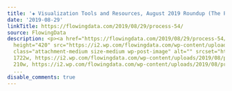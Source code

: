```yaml
---
title: '✚ Visualization Tools and Resources, August 2019 Roundup (The Process #54)'
date: '2019-08-29'
linkTitle: https://flowingdata.com/2019/08/29/process-54/
source: FlowingData
description: <p><a href="https://flowingdata.com/2019/08/29/process-54/"><img width="750"
  height="420" src="https://i2.wp.com/flowingdata.com/wp-content/uploads/2019/08/process-54-featured.png?fit=750%2C420&amp;ssl=1"
  class="attachment-medium size-medium wp-post-image" alt="" srcset="https://i2.wp.com/flowingdata.com/wp-content/uploads/2019/08/process-54-featured.png?w=1722&amp;ssl=1
  1722w, https://i2.wp.com/flowingdata.com/wp-content/uploads/2019/08/process-54-featured.png?resize=210%2C118&amp;ssl=1
  210w, https://i2.wp.com/flowingdata.com/wp-content/uploads/2019/08/process-54-featured.png?resize=750%2C420
  ...
disable_comments: true
---
```

<p><a href="https://flowingdata.com/2019/08/29/process-54/"><img width="750" height="420" src="https://i2.wp.com/flowingdata.com/wp-content/uploads/2019/08/process-54-featured.png?fit=750%2C420&amp;ssl=1" class="attachment-medium size-medium wp-post-image" alt="" srcset="https://i2.wp.com/flowingdata.com/wp-content/uploads/2019/08/process-54-featured.png?w=1722&amp;ssl=1 1722w, https://i2.wp.com/flowingdata.com/wp-content/uploads/2019/08/process-54-featured.png?resize=210%2C118&amp;ssl=1 210w, https://i2.wp.com/flowingdata.com/wp-content/uploads/2019/08/process-54-featured.png?resize=750%2C420 ...